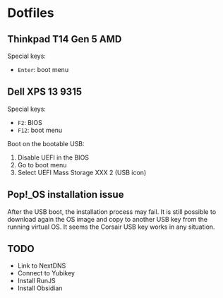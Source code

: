 # Dotfiles

## Thinkpad T14 Gen 5 AMD

Special keys:

- `Enter`: boot menu

## Dell XPS 13 9315

Special keys:

- `F2`: BIOS
- `F12`: boot menu

Boot on the bootable USB:

1. Disable UEFI in the BIOS
2. Go to boot menu
3. Select UEFI Mass Storage XXX 2 (USB icon)

## Pop!_OS installation issue

After the USB boot, the installation process may fail.
It is still possible to download again the OS image and copy to another USB key from the running virtual OS.
It seems the Corsair USB key works in any situation.

## TODO

- Link to NextDNS
- Connect to Yubikey
- Install RunJS
- Install Obsidian
